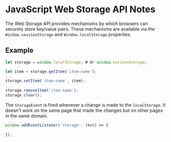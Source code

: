 # JavaScript Web Storage API Notes

The Web Storage API provides mechanisms by which browsers can securely store
key/value pairs.  These mechanisms are available via the `Window.sessionStorage`
and `Window.localStorage` properties.

## Example

```js
let storage = window.localStorage; # Or window.sessionStorage;

let item = storage.getItem('item-name');
...
storage.setItem('item-name', item);
...
storage.removeItem('item-name');
storage.clear();
```

The `StorageEvent` is fired whenever a change is made to the `localStorage`.
It doesn't work on the same page that made the changes but on other pages in the
same domain.

```js
window.addEventListener('storage', (evt) => {
  
});
```
